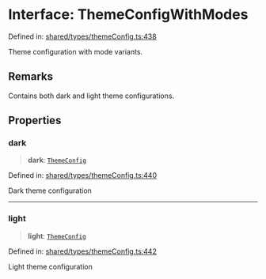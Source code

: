 # Interface: ThemeConfigWithModes

Defined in: [shared/types/themeConfig.ts:438](https://github.com/Nick2bad4u/Uptime-Watcher/blob/main/shared/types/themeConfig.ts#L438)

Theme configuration with mode variants.

## Remarks

Contains both dark and light theme configurations.

## Properties

### dark

> **dark**: [`ThemeConfig`](ThemeConfig.md)

Defined in: [shared/types/themeConfig.ts:440](https://github.com/Nick2bad4u/Uptime-Watcher/blob/main/shared/types/themeConfig.ts#L440)

Dark theme configuration

***

### light

> **light**: [`ThemeConfig`](ThemeConfig.md)

Defined in: [shared/types/themeConfig.ts:442](https://github.com/Nick2bad4u/Uptime-Watcher/blob/main/shared/types/themeConfig.ts#L442)

Light theme configuration
